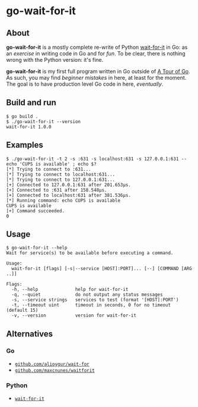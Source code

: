 # go-wait-for-it

## About

**go-wait-for-it** is a mostly complete re-write of
Python [wait-for-it](https://github.com/clarketm/wait-for-it)
in Go: as an *exercise* in writing code in Go and for *fun*.
To be clear, there is nothing wrong with the Python version: it's fine.

**go-wait-for-it** is my first full program written in Go
outside of [A Tour of Go](https://tour.golang.org/).
As such, you may find *beginner mistakes* in here, at least for the moment.
The goal is to have production level Go code in here, *eventually*.


## Build and run

```console
$ go build .
$ ./go-wait-for-it --version
wait-for-it 1.0.0
```


## Examples

```console
$ ./go-wait-for-it -t 2 -s :631 -s localhost:631 -s 127.0.0.1:631 -- echo 'CUPS is available' ; echo $?
[*] Trying to connect to :631...
[*] Trying to connect to localhost:631...
[*] Trying to connect to 127.0.0.1:631...
[+] Connected to 127.0.0.1:631 after 201.653µs.
[+] Connected to :631 after 158.548µs.
[+] Connected to localhost:631 after 381.536µs.
[*] Running command: echo CUPS is available
CUPS is available
[+] Command succeeded.
0
```


## Usage

```console
$ go-wait-for-it --help
Wait for service(s) to be available before executing a command.

Usage:
  wait-for-it [flags] [-s|--service [HOST]:PORT]... [--] [COMMAND [ARG ..]]

Flags:
  -h, --help              help for wait-for-it
  -q, --quiet             do not output any status messages
  -s, --service strings   services to test (format '[HOST]:PORT')
  -t, --timeout uint      timeout in seconds, 0 for no timeout (default 15)
  -v, --version           version for wait-for-it
```


## Alternatives

### Go

- [`github.com/alioygur/wait-for`](https://github.com/alioygur/wait-for)
- [`github.com/maxcnunes/waitforit`](https://github.com/maxcnunes/waitforit)


### Python

- [`wait-for-it`](https://github.com/clarketm/wait-for-it)

